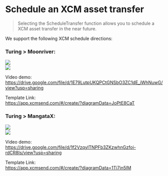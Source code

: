 # Schedule an XCM asset transfer   

> Selecting the ScheduleTransfer function allows you to schedule a XCM asset transfer in the near future.  

We support the following XCM schedule directions:

### Turing > Moonriver:    
![](/img/tur2ms.png)     
![](/img/tur2msr.png)      


Video demo:  
https://drive.google.com/file/d/1E79LutpUKQPCtGNSbO3ZC1dE_iWhNuwG/view?usp=sharing  


Template Link:   
https://app.xcmsend.com/#/create/?diagramData=JoPtE8CaT



### Turing > MangataX:   
![](/img/tur2mas.png)      
![](/img/tur2mar.png)      

Video demo:   
https://drive.google.com/file/d/1f2VzqyITNPFb3ZKzwhnGzfoi-rdCR8Is/view?usp=sharing



Template Link:    
https://app.xcmsend.com/#/create/?diagramData=1Ti7jn5lM 
